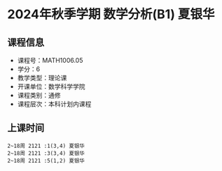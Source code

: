 # 2024年秋季学期 数学分析(B1) 夏银华






## 课程信息

- 课程号：MATH1006.05
- 学分：6
- 教学类型：理论课
- 开课单位：数学科学学院
- 课程类别：通修
- 课程层次：本科计划内课程

## 上课时间

```
2~18周 2121 :1(3,4) 夏银华
2~18周 2121 :3(3,4) 夏银华
2~18周 2121 :5(1,2) 夏银华
```

